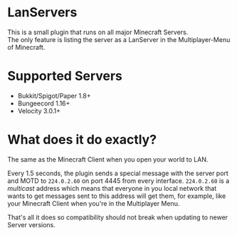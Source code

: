 # LanServers

This is a small plugin that runs on all major Minecraft Servers.  
The only feature is listing the server as a LanServer in the Multiplayer-Menu of Minecraft.  

# Supported Servers

- Bukkit/Spigot/Paper 1.8+
- Bungeecord 1.16+
- Velocity 3.0.1+

# What does it do exactly?

The same as the Minecraft Client when you open your world to LAN.  

Every 1.5 seconds, the plugin sends a special message with the server port and MOTD to `224.0.2.60` on port 4445 from every interface.
`224.0.2.60` is a _multicast_ address which means that everyone in you local network that wants
to get messages sent to this address will get them, for example, like your Minecraft Client when you're in the Multiplayer Menu.

That's all it does so compatibility should not break when updating to newer Server versions.
